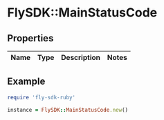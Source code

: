 # FlySDK::MainStatusCode

## Properties

| Name | Type | Description | Notes |
| ---- | ---- | ----------- | ----- |

## Example

```ruby
require 'fly-sdk-ruby'

instance = FlySDK::MainStatusCode.new()
```

